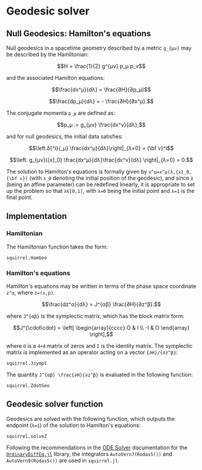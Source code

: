 # Geodesic solver

## Null Geodesics: Hamilton's equations

Null geodesics in a spacetime geometry described by a metric ``g_{μν}``
may be described by the Hamiltonian:

```math
H = \frac{1}{2} g^{μν} p_μ p_ν
```

and the associated Hamilton equations:

```math
\frac{dx^μ}{dλ} = \frac{∂H}{∂p_μ}
```
```math
\frac{dp_μ}{dλ} = - \frac{∂H}{∂x^μ}.
```

The conjugate momenta ``p_μ`` are defined as:

```math
p_μ := g_{μν} \frac{dx^ν}{dλ},
```

and for null geodesics, the initial data satisfies:

```math
\left.δ{^i}{_μ} \frac{dx^μ}{dλ}\right|_{λ=0} = {\bf v}^i
```
```math
\left. g_{μν}({x}_0) 
\frac{dx^μ}{dλ}\frac{dx^ν}{dλ} \right|_{λ=0} = 0.
```

The solution to Hamilton's equations is formally given by
``x^μ=x^μ(λ,{x}_0,{\bf v})`` (with ``x_0`` denoting the initial position
of the geodesic), and since ``λ`` (being an affine parameter) can be
redefined linearly, it is appropriate to set up the problem so that
``λ∈[0,1]``, with ``λ=0`` being the initial point and ``λ=1`` is the
final point.

## Implementation

### Hamiltonian

The Hamiltonian function takes the form:
```@docs
squirrel.HamGeo
```

### Hamilton's equations
Hamilton's equations may be written in terms of the phase space
coordinate ``z^α``, where ``z=(x,p)``.

```math
\frac{dz^α}{dλ} = J^{αβ} \frac{∂H}{∂z^β}.
```

where ``J^{αβ}`` is the symplectic matrix, which has the block matrix
form:

```math
J^{\cdot\cdot} =
\left[
  \begin{array}{cccc}
     O  &  I  \\
     -I  &  O  
  \end{array}
\right],
```

where ``O`` is a ``4×4`` matrix of zeros and ``I`` is the identity
matrix. The symplectic matrix is implemented as an operator acting on a
vector ``{∂H}/{∂z^β}``:

```@docs
squirrel.Jsympl
```

The quantity ``J^{αβ} \frac{∂H}{∂z^β}`` is evaluated in the following
function: 

```@docs
squirrel.ZdotGeo
```

## Geodesic solver function

Geodesics are solved with the following function, which outputs the
endpoint (``λ=1``) of the solution to Hamilton's equations:

```@docs
squirrel.solveZ
```

Following the recommendations in the [ODE
Solver](https://diffeq.sciml.ai/stable/solvers/ode_solve/#ode_solve)
documentation for the
[`OrdinaryDiffEq.jl`](https://github.com/SciML/OrdinaryDiffEq.jl)
library, the integrators `AutoVern7(Rodas5())` and `AutoVern9(Rodas5())`
are used in `squirrel.jl`.

